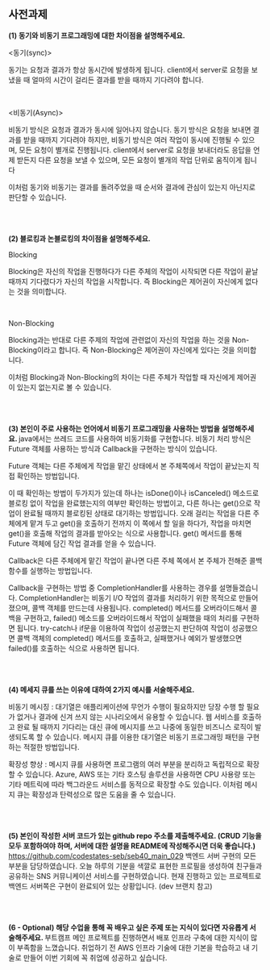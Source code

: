 <h2> 사전과제 </h2>


<b> (1) 동기와 비동기 프로그래밍에 대한 차이점을 설명해주세요. </b>

<동기(sync)>

동기는 요청과 결과가 항상 동시간에 발생하게 됩니다.
client에서 server로 요청을 보냈을 때 얼마의 시간이 걸리든 결과를 받을 때까지 기다려야 합니다.

<br>

<비동기(Async)>

비동기 방식은 요청과 결과가 동시에 일어나지 않습니다. 동기 방식은 요청을 보내면 결과를 받을 때까지 기다려야 하지만, 비동기 방식은 여러 작업이 동시에 진행될 수 있으며, 모든 요청이 별개로 진행됩니다.
client에서 server로 요청을 보내더라도 응답을 언제 받든지 다른 요청을 보낼 수 있으며, 모든 요청이 별개의 작업 단위로 움직이게 됩니다

이처럼 동기와 비동기는 결과를 돌려주었을 때 순서와 결과에 관심이 있는지 아닌지로 판단할 수 있습니다.

<br>
<br>


<b> (2) 블로킹과 논블로킹의 차이점을 설명해주세요. </b>

Blocking 

Blocking은 자신의 작업을 진행하다가 다른 주체의 작업이 시작되면 다른 작업이 끝날 때까지 기다렸다가 자신의 작업을 시작합니다.
즉 Blocking은 제어권이 자신에게 없다는 것을 의미합니다.

<br>

Non-Blocking

Blocking과는 반대로 다른 주제의 작업에 관련없이 자신의 작업을 하는 것을 Non-Blocking이라고 합니다.
즉 Non-Blocking은 제어권이 자신에게 있다는 것을 의미합니다.

이처럼 Blocking과 Non-Blocking의 차이는 다른 주체가 작업할 때 자신에게 제어권이 있는지 없는지로 볼 수 있습니다.

<br>
<br>


<b> (3) 본인이 주로 사용하는 언어에서 비동기 프로그래밍을 사용하는 방법을 설명해주세요. </b>
java에서는 쓰레드 코드를 사용하여 비동기화를 구현합니다. 비동기 처리 방식은 Future 객체를 사용하는 방식과 Callback을 구현하는 방식이 있습니다.

Future 객체는 다른 주체에게 작업을 맡긴 상태에서 본 주체쪽에서 작업이 끝났는지 직접 확인하는 방법입니다.

이 때 확인하는 방법이 두가지가 있는데 하나는 isDone()이나 isCanceled() 메소드로 블로킹 없이 작업을 완료했는지의 여부만 확인하는 방법이고, 다른 하나는 get()으로 작업이 완료될 때까지 블로킹된 상태로 대기하는 방법입니다. 오래 걸리는 작업을 다른 주체에게 맡겨 두고 get()을 호출하기 전까지 이 쪽에서 할 일을 하다가, 작업을 마치면 get()을 호출해 작업의 결과를 받아오는 식으로 사용합니다.
get() 메서드를 통해 Future 객체에 담긴 작업 결과를 얻을 수 있습니다.

Callback은 다른 주체에게 맡긴 작업이 끝나면 다른 주체 쪽에서 본 주체가 전해준 콜백 함수를 실행하는 방법입니다.

Callback을 구현하는 방법 중 CompletionHandler를 사용하는 경우를 설명들겠습니다.
CompletionHandler는 비동기 I/O 작업의 결과를 처리하기 위한 목적으로 만들어졌으며, 콜백 객체를 만드는데 사용됩니다. completed() 메서드를 오버라이드해서 콜백을 구현하고, failed() 메소드를 오버라이드해서 작업이 실패했을 때의 처리를 구현하면 됩니다. try-catch나 if문을 이용하여 작업이 성공했는지 판단하여 작업이 성공했으면 콜백 객체의 completed() 메서드를 호출하고, 실패했거나 예외가 발생했으면 failed()를 호출하는 식으로 사용하면 됩니다.

<br>
<br>


<b> (4) 메세지 큐를 쓰는 이유에 대하여 2가지 예시를 서술해주세요. </b>

비동기 메시징 : 대기열은 애플리케이션에 무언가 수행이 필요하지만 당장 수행 할 필요가 없거나 결과에 신겨 쓰지 않는 시나리오에서 유용할 수 있습니다. 웹 서비스를 호출하고 완료 될 때까지 기다리는 대신 큐에 메시지를 쓰고 나중에 동일한 비즈니스 로직이 발생되도록 할 수 있습니다. 메시지 큐를 이용한 대기열은 비동기 프로그래밍 패턴을 구현하는 적절한 방법입니다.

확장성 향상 : 메시지 큐를 사용하면 프로그램의 여러 부분을 분리하고 독립적으로 확장할 수 있습니다. Azure, AWS 또는 기타 호스팅 솔루션을 사용하면 CPU 사용량 또는 기타 메트릭에 따라 백그라운드 서비스를 동적으로 확장할 수도 있습니다. 이처럼 메시지 큐는 확장성과 탄력성으로 많은 도움을 줄 수 있습니다.

<br>
<br>


<b> (5) 본인이 작성한 서버 코드가 있는 github repo 주소를 제출해주세요. (CRUD 기능을 모두 포함하여야 하며, 서버에 대한 설명을 README에 작성해주시면 더욱 좋습니다.)  </b>
https://github.com/codestates-seb/seb40_main_029
백엔드 서버 구현의 모든 부분을 담당하였습니다.
오늘 하루의 기분을 색깔로 표현한 프로필을 생성하여 친구들과 공유하는 SNS 커뮤니케이션 서비스를 구현하였습니다.
현재 진행하고 있는 프로젝트로 백엔드 서버쪽은 구현이 완료되어 있는 상황입니다. (dev 브랜치 참고)

<br>
<br>


<b> (6 - Optional) 해당 수업을 통해 꼭 배우고 싶은 주제 또는 지식이 있다면 자유롭게 서술해주세요. </b>
부트캠프 메인 프로젝트를 진행하면서 배포 인프라 구축에 대한 지식이 많이 부족함을 느꼈습니다. 취업하기 전 AWS 인프라 기술에 대한 기본을 학습하고 내 기술로 만들어 이번 기회에 꼭 취업에 성공하고 싶습니다.
